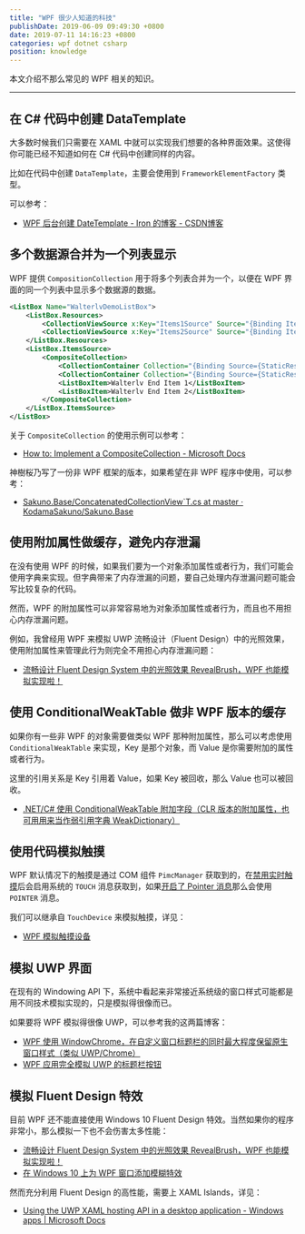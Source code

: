 ```yaml
---
title: "WPF 很少人知道的科技"
publishDate: 2019-06-09 09:49:30 +0800
date: 2019-07-11 14:16:23 +0800
categories: wpf dotnet csharp
position: knowledge
---
```


本文介绍不那么常见的 WPF 相关的知识。

---

<div id="toc"></div>

## 在 C# 代码中创建 DataTemplate

大多数时候我们只需要在 XAML 中就可以实现我们想要的各种界面效果。这使得你可能已经不知道如何在 C# 代码中创建同样的内容。

比如在代码中创建 `DataTemplate`，主要会使用到 `FrameworkElementFactory` 类型。

可以参考：

- [WPF 后台创建 DateTemplate - Iron 的博客 - CSDN博客](https://blog.csdn.net/Iron_Ye/article/details/83504358)


## 多个数据源合并为一个列表显示

WPF 提供 `CompositionCollection` 用于将多个列表合并为一个，以便在 WPF 界面的同一个列表中显示多个数据源的数据。

```xml
<ListBox Name="WalterlvDemoListBox">
    <ListBox.Resources>
        <CollectionViewSource x:Key="Items1Source" Source="{Binding Items1}"/>
        <CollectionViewSource x:Key="Items2Source" Source="{Binding Items2}"/>
    </ListBox.Resources>
    <ListBox.ItemsSource>
        <CompositeCollection>
            <CollectionContainer Collection="{Binding Source={StaticResource Items1Source}}" />
            <CollectionContainer Collection="{Binding Source={StaticResource Items2Source}}" />
            <ListBoxItem>Walterlv End Item 1</ListBoxItem>
            <ListBoxItem>Walterlv End Item 2</ListBoxItem>
        </CompositeCollection>
    </ListBox.ItemsSource>
</ListBox>
```

关于 `CompositeCollection` 的使用示例可以参考：

- [How to: Implement a CompositeCollection - Microsoft Docs](https://docs.microsoft.com/en-us/dotnet/framework/wpf/data/how-to-implement-a-compositecollection)

神樹桜乃写了一份非 WPF 框架的版本，如果希望在非 WPF 程序中使用，可以参考：

- [Sakuno.Base/ConcatenatedCollectionView`T.cs at master · KodamaSakuno/Sakuno.Base](https://github.com/KodamaSakuno/Sakuno.Base/blob/master/src/Sakuno.Base/Collections/ConcatenatedCollectionView%60T.cs)

## 使用附加属性做缓存，避免内存泄漏

在没有使用 WPF 的时候，如果我们要为一个对象添加属性或者行为，我们可能会使用字典来实现。但字典带来了内存泄漏的问题，要自己处理内存泄漏问题可能会写比较复杂的代码。

然而，WPF 的附加属性可以非常容易地为对象添加属性或者行为，而且也不用担心内存泄漏问题。

例如，我曾经用 WPF 来模拟 UWP 流畅设计（Fluent Design）中的光照效果，使用附加属性来管理此行为则完全不用担心内存泄漏问题：

- [流畅设计 Fluent Design System 中的光照效果 RevealBrush，WPF 也能模拟实现啦！](/post/fluent-design-reveal-brush-in-wpf.html)

## 使用 ConditionalWeakTable 做非 WPF 版本的缓存

如果你有一些非 WPF 的对象需要做类似 WPF 那种附加属性，那么可以考虑使用 `ConditionalWeakTable` 来实现，Key 是那个对象，而 Value 是你需要附加的属性或者行为。

这里的引用关系是 Key 引用着 Value，如果 Key 被回收，那么 Value 也可以被回收。

- [.NET/C# 使用 ConditionalWeakTable 附加字段（CLR 版本的附加属性，也可用用来当作弱引用字典 WeakDictionary）](/post/conditional-weak-table.html)

## 使用代码模拟触摸

WPF 默认情况下的触摸是通过 COM 组件 `PimcManager` 获取到的，在[禁用实时触摸](https://blog.lindexi.com/post/wpf-%E7%A6%81%E7%94%A8%E5%AE%9E%E6%97%B6%E8%A7%A6%E6%91%B8)后会启用系统的 `TOUCH` 消息获取到，如果[开启了 Pointer 消息](https://blog.lindexi.com/post/win10-%E6%94%AF%E6%8C%81%E9%BB%98%E8%AE%A4%E6%8A%8A%E8%A7%A6%E6%91%B8%E6%8F%90%E5%8D%87%E9%BC%A0%E6%A0%87%E4%BA%8B%E4%BB%B6-%E6%89%93%E5%BC%80-pointer-%E6%B6%88%E6%81%AF)那么会使用 `POINTER` 消息。

我们可以继承自 `TouchDevice` 来模拟触摸，详见：

- [WPF 模拟触摸设备](https://blog.lindexi.com/post/wpf-%E6%A8%A1%E6%8B%9F%E8%A7%A6%E6%91%B8%E8%AE%BE%E5%A4%87)

## 模拟 UWP 界面

在现有的 Windowing API 下，系统中看起来非常接近系统级的窗口样式可能都是用不同技术模拟实现的，只是模拟得很像而已。

如果要将 WPF 模拟得很像 UWP，可以参考我的这两篇博客：

- [WPF 使用 WindowChrome，在自定义窗口标题栏的同时最大程度保留原生窗口样式（类似 UWP/Chrome）](/post/wpf-simulate-native-window-style-using-window-chrome.html)
- [WPF 应用完全模拟 UWP 的标题栏按钮](/post/wpf-simulate-native-window-title-bar-buttons.html)

## 模拟 Fluent Design 特效

目前 WPF 还不能直接使用 Windows 10 Fluent Design 特效。当然如果你的程序非常小，那么模拟一下也不会伤害太多性能：

- [流畅设计 Fluent Design System 中的光照效果 RevealBrush，WPF 也能模拟实现啦！](/post/fluent-design-reveal-brush-in-wpf.html)
- [在 Windows 10 上为 WPF 窗口添加模糊特效](/post/win10/2017/10/02/wpf-transparent-blur-in-windows-10.html)

然而充分利用 Fluent Design 的高性能，需要上 XAML Islands，详见：

- [Using the UWP XAML hosting API in a desktop application - Windows apps | Microsoft Docs](https://docs.microsoft.com/en-us/windows/apps/desktop/modernize/using-the-xaml-hosting-api)
